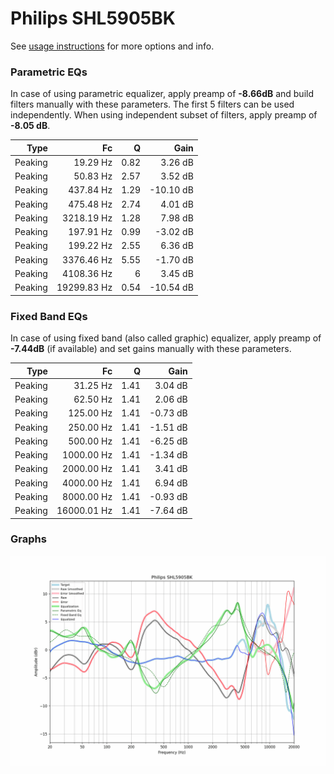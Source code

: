 # Philips SHL5905BK
See [usage instructions](https://github.com/jaakkopasanen/AutoEq#usage) for more options and info.

### Parametric EQs
In case of using parametric equalizer, apply preamp of **-8.66dB** and build filters manually
with these parameters. The first 5 filters can be used independently.
When using independent subset of filters, apply preamp of **-8.05 dB**.

| Type    | Fc          |    Q | Gain      |
|--------:|------------:|-----:|----------:|
| Peaking | 19.29 Hz    | 0.82 | 3.26 dB   |
| Peaking | 50.83 Hz    | 2.57 | 3.52 dB   |
| Peaking | 437.84 Hz   | 1.29 | -10.10 dB |
| Peaking | 475.48 Hz   | 2.74 | 4.01 dB   |
| Peaking | 3218.19 Hz  | 1.28 | 7.98 dB   |
| Peaking | 197.91 Hz   | 0.99 | -3.02 dB  |
| Peaking | 199.22 Hz   | 2.55 | 6.36 dB   |
| Peaking | 3376.46 Hz  | 5.55 | -1.70 dB  |
| Peaking | 4108.36 Hz  | 6    | 3.45 dB   |
| Peaking | 19299.83 Hz | 0.54 | -10.54 dB |

### Fixed Band EQs
In case of using fixed band (also called graphic) equalizer, apply preamp of **-7.44dB**
(if available) and set gains manually with these parameters.

| Type    | Fc          |    Q | Gain     |
|--------:|------------:|-----:|---------:|
| Peaking | 31.25 Hz    | 1.41 | 3.04 dB  |
| Peaking | 62.50 Hz    | 1.41 | 2.06 dB  |
| Peaking | 125.00 Hz   | 1.41 | -0.73 dB |
| Peaking | 250.00 Hz   | 1.41 | -1.51 dB |
| Peaking | 500.00 Hz   | 1.41 | -6.25 dB |
| Peaking | 1000.00 Hz  | 1.41 | -1.34 dB |
| Peaking | 2000.00 Hz  | 1.41 | 3.41 dB  |
| Peaking | 4000.00 Hz  | 1.41 | 6.94 dB  |
| Peaking | 8000.00 Hz  | 1.41 | -0.93 dB |
| Peaking | 16000.01 Hz | 1.41 | -7.64 dB |

### Graphs
![](./Philips%20SHL5905BK.png)